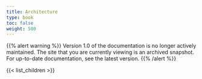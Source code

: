 ```yaml
---
title: Architecture
type: book
toc: false
weight: 500
---
```

{{% alert warning %}}
Version 1.0 of the documentation is no longer actively maintained. The site that you are currently viewing is an archived snapshot. For up-to-date documentation, see the latest version.
{{% /alert %}}

{{< list_children >}}